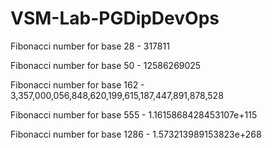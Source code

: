 # VSM-Lab-PGDipDevOps

Fibonacci number for base 28 - 317811

Fibonacci number for base 50 - 12586269025

Fibonacci number for base 162 - 3,357,000,056,848,620,199,615,187,447,891,878,528

Fibonacci number for base 555 - 1.1615868428453107e+115

Fibonacci number for base 1286 - 1.573213989153823e+268
